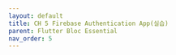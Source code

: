 ```yaml
---
layout: default
title: CH 5 Firebase Authentication App(실습)
parent: Flutter Bloc Essential
nav_order: 5
---
```


<br>

